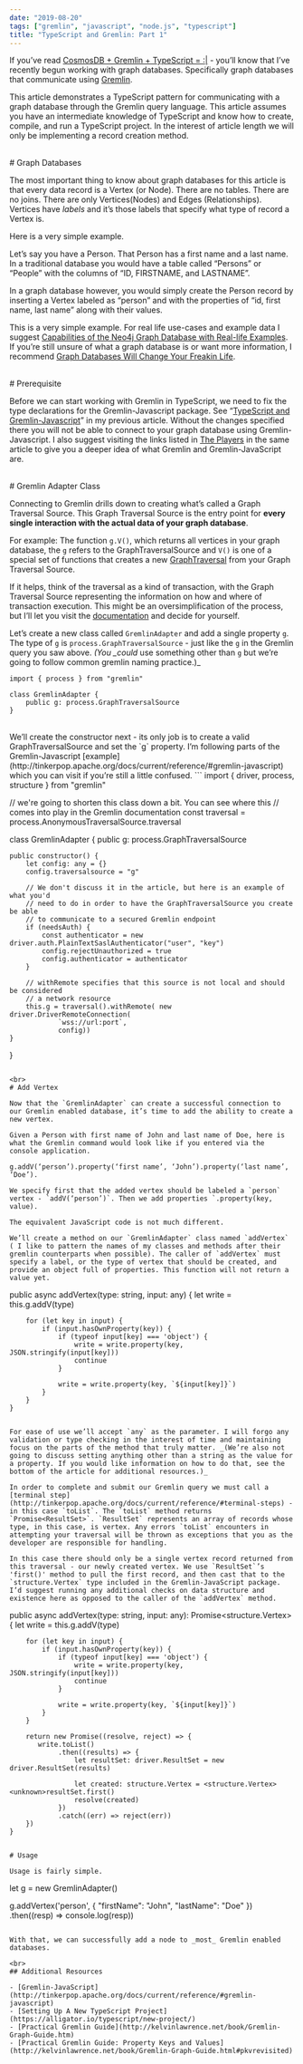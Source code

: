 ```yaml
---
date: "2019-08-20"
tags: ["gremlin", "javascript", "node.js", "typescript"]
title: "TypeScript and Gremlin: Part 1"
---
```


<style type="text/css">
  .gist-file
  .gist-data {max-height: 700px}
</style>

If you’ve read [CosmosDB + Gremlin + TypeScript = :|](https://notyourlanguage.com/post/cosmos_db/) - you’ll know that I’ve recently begun working with graph databases. Specifically graph databases that communicate using [Gremlin](https://tinkerpop.apache.org/gremlin.html).

This article demonstrates a TypeScript pattern for communicating with a graph database through the Gremlin query language. This article assumes you have an intermediate knowledge of TypeScript and know how to create, compile, and run a TypeScript project. In the interest of article length we will only be implementing a record creation method.

<br>
# Graph Databases

The most important thing to know about graph databases for this article is that every data record is a Vertex (or Node). There are no tables. There are no joins. There are only Vertices(Nodes) and Edges (Relationships). Vertices have _labels_ and it’s those labels that specify what type of record a Vertex is.

Here is a very simple example.

Let’s say you have a Person. That Person has a first name and a last name. In a traditional database you would have a table called “Persons” or “People” with the columns of “ID, FIRSTNAME, and LASTNAME”.

In a graph database however, you would simply create the Person record by inserting a Vertex labeled as “person” and with the properties of “id, first name, last name” along with their values.

This is a very simple example. For real life use-cases and example data I suggest [Capabilities of the Neo4j Graph Database with Real-life Examples](https://rubygarage.org/blog/neo4j-database-guide-with-use-cases). If you’re still unsure of what a graph database is or want more information, I recommend [Graph Databases Will Change Your Freakin Life](https://www.youtube.com/watch?v=GekQqFZm7mA).

<br>
# Prerequisite

Before we can start working with Gremlin in TypeScript, we need to fix the type declarations for the Gremlin-Javascript package. See “[TypeScript and Gremlin-Javascript](https://notyourlanguage.com/post/cosmos_db#typescript-and-gremlin-javascript)” in my previous article. Without the changes specified there you will not be able to connect to your graph database using Gremlin-Javascript. I also suggest visiting the links listed in [The Players](https://notyourlanguage.com/post/cosmos_db/#the-players) in the same article to give you a deeper idea of what Gremlin and Gremlin-JavaScript are.

<br>
# Gremlin Adapter Class

Connecting to Gremlin drills down to creating what’s called a Graph Traversal Source. This Graph Traversal Source is the entry point for **every single interaction with the actual data of your graph database**.

For example: The function `g.V()`, which returns all vertices in your graph database, the `g` refers to the GraphTraversalSource and `V()` is one of a special set of functions that creates a new [GraphTraversal](http://tinkerpop.apache.org/docs/current/reference/#traversal) from your Graph Traversal Source.

If it helps, think of the traversal as a kind of transaction, with the Graph Traversal Source representing the information on how and where of transaction execution. This might be an oversimplification of the process, but I’ll let you visit the [documentation](http://tinkerpop.apache.org/docs/current/reference/#traversal) and decide for yourself.

Let’s create a new class called `GremlinAdapter` and add a single property `g`. The type of `g` is `process.GraphTraversalSource` - just like the `g` in the Gremlin query you saw above. _(You \_could_ use something other than `g` but we’re going to follow common gremlin naming practice.)\_

```
import { process } from "gremlin"

class GremlinAdapter {
    public g: process.GraphTraversalSource
}
```

<br>
We’ll create the constructor next - its only job is to create a valid GraphTraversalSource and set the `g` property. I’m following parts of the Gremlin-Javascript [example](http://tinkerpop.apache.org/docs/current/reference/#gremlin-javascript) which you can visit if you’re still a little confused.
```
import { driver, process, structure } from "gremlin"

// we're going to shorten this class down a bit. You can see where this
// comes into play in the Gremlin documentation
const traversal = process.AnonymousTraversalSource.traversal

class GremlinAdapter {
    public g: process.GraphTraversalSource

    public constructor() {
        let config: any = {}
        config.traversalsource = "g"

        // We don't discuss it in the article, but here is an example of what you'd
        // need to do in order to have the GraphTraversalSource you create be able
        // to communicate to a secured Gremlin endpoint
        if (needsAuth) {
            const authenticator = new driver.auth.PlainTextSaslAuthenticator("user", "key")
            config.rejectUnauthorized = true
            config.authenticator = authenticator
        }

        // withRemote specifies that this source is not local and should be considered
        // a network resource
        this.g = traversal().withRemote( new driver.DriverRemoteConnection(
                `wss://url:port`, 
                config))
    }
}
```

<br>
# Add Vertex

Now that the `GremlinAdapter` can create a successful connection to our Gremlin enabled database, it’s time to add the ability to create a new vertex.

Given a Person with first name of John and last name of Doe, here is what the Gremlin command would look like if you entered via the console application.

g.addV(‘person’).property(‘first name’, ‘John’).property(‘last name’, ‘Doe’).

We specify first that the added vertex should be labeled a `person` vertex - `addV(‘person’)`. Then we add properties `.property(key, value).

The equivalent JavaScript code is not much different.

We’ll create a method on our `GremlinAdapter` class named `addVertex` ( I like to pattern the names of my classes and methods after their gremlin counterparts when possible). The caller of `addVertex` must specify a label, or the type of vertex that should be created, and provide an object full of properties. This function will not return a value yet.

```
 public async addVertex(type: string, input: any) {
        let write = this.g.addV(type)

        for (let key in input) {
            if (input.hasOwnProperty(key)) {
                if (typeof input[key] === 'object') {
                    write = write.property(key, JSON.stringify(input[key]))
                    continue
                }

                write = write.property(key, `${input[key]}`)
            }
        }
    }
```

For ease of use we’ll accept `any` as the parameter. I will forgo any validation or type checking in the interest of time and maintaining focus on the parts of the method that truly matter. _(We’re also not going to discuss setting anything other than a string as the value for a property. If you would like information on how to do that, see the bottom of the article for additional resources.)_

In order to complete and submit our Gremlin query we must call a [terminal step](http://tinkerpop.apache.org/docs/current/reference/#terminal-steps) - in this case `toList`. The `toList` method returns `Promise<ResultSet>`. `ResultSet` represents an array of records whose type, in this case, is vertex. Any errors `toList` encounters in attempting your traversal will be thrown as exceptions that you as the developer are responsible for handling.

In this case there should only be a single vertex record returned from this traversal - our newly created vertex. We use `ResultSet`’s 'first()' method to pull the first record, and then cast that to the `structure.Vertex` type included in the Gremlin-JavaScript package. I’d suggest running any additional checks on data structure and existence here as opposed to the caller of the `addVertex` method.

```
  public async addVertex(type: string, input: any): Promise<structure.Vertex> {
        let write = this.g.addV(type)

        for (let key in input) {
            if (input.hasOwnProperty(key)) {
                if (typeof input[key] === 'object') {
                    write = write.property(key, JSON.stringify(input[key]))
                    continue
                }

                write = write.property(key, `${input[key]}`)
            }
        }

        return new Promise((resolve, reject) => {
           write.toList() 
                .then((results) => {
                    let resultSet: driver.ResultSet = new driver.ResultSet(results)

                    let created: structure.Vertex = <structure.Vertex><unknown>resultSet.first()
                    resolve(created)
                })
                .catch((err) => reject(err))
        })
    }
```

# Usage

Usage is fairly simple.

```
let g = new GremlinAdapter()

g.addVertex('person', { "firstName": "John", "lastName": "Doe" })
.then((resp) => console.log(resp))
```

With that, we can successfully add a node to _most_ Gremlin enabled databases.

<br>
## Additional Resources

- [Gremlin-JavaScript](http://tinkerpop.apache.org/docs/current/reference/#gremlin-javascript)
- [Setting Up A New TypeScript Project](https://alligator.io/typescript/new-project/)
- [Practical Gremlin Guide](http://kelvinlawrence.net/book/Gremlin-Graph-Guide.htm)
- [Practical Gremlin Guide: Property Keys and Values](http://kelvinlawrence.net/book/Gremlin-Graph-Guide.html#pkvrevisited)
